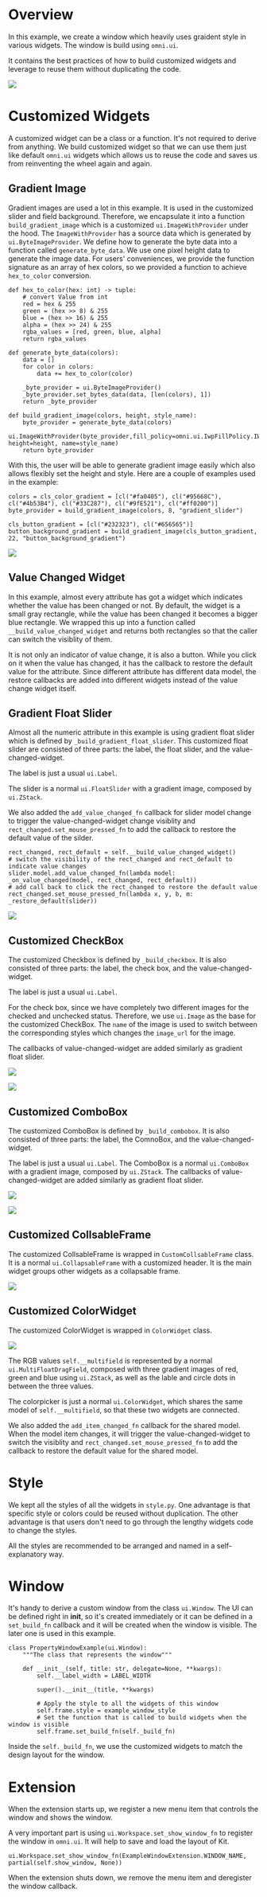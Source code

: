 # Overview

In this example, we create a window which heavily uses graident style in various widgets. The window is build using `omni.ui`.

It contains the best practices of how to build customized widgets and leverage to reuse them without duplicating the code.

![](../data/preview.png)

# Customized Widgets

A customized widget can be a class or a function. It's not required to derive from anything. We build customized widget so that we can use them just like default `omni.ui` widgets which allows us to reuse the code and saves us from reinventing the wheel again and again. 

## Gradient Image
Gradient images are used a lot in this example. It is used in the customized slider and field background. Therefore, we encapsulate it into a function `build_gradient_image` which is a customized `ui.ImageWithProvider` under the hood. The `ImageWithProvider` has a source data which is generated by `ui.ByteImageProvider`. We define how to generate the byte data into a function called `generate_byte_data`. We use one pixel height data to generate the image data. For users' conveniences, we provide the function signature as an array of hex colors, so we provided a function to achieve `hex_to_color` conversion.

```
def hex_to_color(hex: int) -> tuple:
    # convert Value from int
    red = hex & 255
    green = (hex >> 8) & 255
    blue = (hex >> 16) & 255
    alpha = (hex >> 24) & 255
    rgba_values = [red, green, blue, alpha]
    return rgba_values

def generate_byte_data(colors):
    data = []
    for color in colors:
        data += hex_to_color(color)

    _byte_provider = ui.ByteImageProvider()
    _byte_provider.set_bytes_data(data, [len(colors), 1])
    return _byte_provider

def build_gradient_image(colors, height, style_name):
    byte_provider = generate_byte_data(colors)
    ui.ImageWithProvider(byte_provider,fill_policy=omni.ui.IwpFillPolicy.IWP_STRETCH, height=height, name=style_name)
    return byte_provider
```

With this, the user will be able to generate gradient image easily which also allows flexibly set the height and style. Here are a couple of examples used in the example:

```
colors = cls_color_gradient = [cl("#fa0405"), cl("#95668C"), cl("#4b53B4"), cl("#33C287"), cl("#9fE521"), cl("#ff0200")]
byte_provider = build_gradient_image(colors, 8, "gradient_slider")

cls_button_gradient = [cl("#232323"), cl("#656565")]
button_background_gradient = build_gradient_image(cls_button_gradient, 22, "button_background_gradient")
```

![](../data/gradient_img.png)

## Value Changed Widget
In this example, almost every attribute has got a widget which indicates whether the value has been changed or not. By default, the widget is a small gray rectangle, while the value has been changed it becomes a bigger blue rectangle. We wrapped this up into a function called `__build_value_changed_widget` and returns both rectangles so that the caller can switch the visiblity of them.

It is not only an indicator of value change, it is also a button. While you click on it when the value has changed, it has the callback to restore the default value for the attribute. Since different attribute has different data model, the restore callbacks are added into different widgets instead of the value change widget itself.

## Gradient Float Slider
Almost all the numeric attribute in this example is using gradient float slider which is defined by `_build_gradient_float_slider`. This customized float slider are consisted of three parts: the label, the float slider, and the value-changed-widget.

The label is just a usual `ui.Label`.

The slider is a normal `ui.FloatSlider` with a gradient image, composed by `ui.ZStack`. 

We also added the `add_value_changed_fn` callback for slider model change to trigger the value-changed-widget change visiblity and `rect_changed.set_mouse_pressed_fn` to add the callback to restore the default value of the silder.

```
rect_changed, rect_default = self.__build_value_changed_widget()
# switch the visibility of the rect_changed and rect_default to indicate value changes
slider.model.add_value_changed_fn(lambda model: _on_value_changed(model, rect_changed, rect_default))
# add call back to click the rect_changed to restore the default value
rect_changed.set_mouse_pressed_fn(lambda x, y, b, m: _restore_default(slider))
```

![](../data/gradient_float_slider.png)

## Customized CheckBox
The customized Checkbox is defined by `_build_checkbox`. It is also consisted of three parts: the label, the check box, and the value-changed-widget.

The label is just a usual `ui.Label`.

For the check box, since we have completely two different images for the checked and unchecked status. Therefore, we use `ui.Image` as the base for the customized CheckBox. The `name` of the image is used to switch between the corresponding styles which changes the `image_url` for the image. 

The callbacks of value-changed-widget are added similarly as gradient float slider.

![](../data/checked.png)

![](../data/unchecked.png)

## Customized ComboBox
The customized ComboBox is defined by `_build_combobox`. It is also consisted of three parts: the label, the ComnoBox, and the value-changed-widget.

The label is just a usual `ui.Label`. The ComboBox is a normal `ui.ComboBox` with a gradient image, composed by `ui.ZStack`. The callbacks of value-changed-widget are added similarly as gradient float slider.

![](../data/combobox.png)

![](../data/combobox2.png)

## Customized CollsableFrame
The customized CollsableFrame is wrapped in `CustomCollsableFrame` class. It is a normal `ui.CollapsableFrame` with a customized header. It is the main widget groups other widgets as a collapsable frame.

![](../data/collapse_frame.png)

## Customized ColorWidget

The customized ColorWidget is wrapped in `ColorWidget` class. 

![](../data/color_widget.png)

The RGB values `self.__multifield` is represented by a normal `ui.MultiFloatDragField`, composed with three gradient images of red, green and blue using `ui.ZStack`, as well as the lable and circle dots in between the three values.

The colorpicker is just a normal `ui.ColorWidget`, which shares the same model of `self.__multifield`, so that these two widgets are connected. 

We also added the `add_item_changed_fn` callback for the shared model. When the model item changes, it will trigger the value-changed-widget to switch the visiblity and `rect_changed.set_mouse_pressed_fn` to add the callback to restore the default value for the shared model.

# Style

We kept all the styles of all the widgets in `style.py`. One advantage is that specific style or colors could be reused without duplication. The other advantage is that users don't need to go through the lengthy widgets code to change the styles.

All the styles are recommended to be arranged and named in a self-explanatory way.

# Window

It's handy to derive a custom window from the class `ui.Window`. The UI can be
defined right in __init__, so it's created immediately or it can be defined in
a `set_build_fn` callback and it will be created when the window is visible. The later one is used in this example. 

```
class PropertyWindowExample(ui.Window):
    """The class that represents the window"""

    def __init__(self, title: str, delegate=None, **kwargs):
        self.__label_width = LABEL_WIDTH

        super().__init__(title, **kwargs)

        # Apply the style to all the widgets of this window
        self.frame.style = example_window_style
        # Set the function that is called to build widgets when the window is visible
        self.frame.set_build_fn(self._build_fn)
```
Inside the `self._build_fn`, we use the customized widgets to match the design layout for the window.

# Extension

When the extension starts up, we register a new menu item that controls the window and shows the window.

A very important part is using `ui.Workspace.set_show_window_fn` to register the window in `omni.ui`. It will help to save and load the layout of Kit.

```
ui.Workspace.set_show_window_fn(ExampleWindowExtension.WINDOW_NAME, partial(self.show_window, None))
```

When the extension shuts down, we remove the menu item and deregister the window callback.